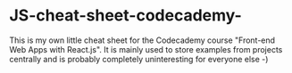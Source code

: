 # JS-cheat-sheet-codecademy-
This is my own little cheat sheet for the Codecademy course "Front-end Web Apps with React.js". It is mainly used to store examples from projects centrally and is probably completely uninteresting for everyone else -)
